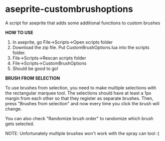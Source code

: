 # aseprite-custombrushoptions
A script for aseprite that adds some additional functions to custom brushes

**HOW TO USE**

1. In aseprite, go File->Scripts->Open scripts folder
2. Download the zip file. Put CustomBrushOptions.lua into the scripts folder.
3. File->Scripts->Rescan scripts folder
4. File->Scripts->CustomBrushOptions
5. Should be good to go!

**BRUSH FROM SELECTION**

To use brushes from selection, you need to make multiple selections with the rectangular marquee tool. The selections should have at least a 1px margin from each other so that they register as separate brushes. Then, press "Brushes from selection" and now every time you click the brush will change. 

You can also check "Randomize brush order" to randomize which brush gets selected.

NOTE: Unfortunately multiple brushes won't work with the spray can tool :(
